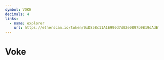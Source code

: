 ```yaml
---
symbol: VOKE
decimals: 4
links:
  - name: explorer
    url: https://etherscan.io/token/0xD858c11A1E990d7d02e0897b9B19dAdEf8171832
---
```


# Voke
